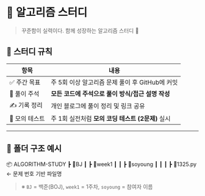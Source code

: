 # 🧠 알고리즘 스터디

> 꾸준함이 실력이다. 함께 성장하는 알고리즘 스터디 💪

## 📌 스터디 규칙

| 항목 | 내용 |
|------|------|
| ✅ 주간 목표 | 주 5회 이상 알고리즘 문제 풀이 후 GitHub에 커밋 |
| 💬 풀이 주석 | **모든 코드에 주석으로 풀이 방식/접근 설명 작성** |
| ✍️ 기록 정리 | 개인 블로그에 풀이 정리 및 링크 공유 |
| 🧪 모의 테스트 | 주 1회 실전처럼 **모의 코딩 테스트 (2문제)** 실시 |

---

## 📂 폴더 구조 예시

📦 ALGORITHM-STUDY
┣ 📂BJ
┃ ┣ 📂week1
┃ ┃ ┣ 📂soyoung
┃ ┃ ┃ ┣ 📜1325.py ← 문제 번호 기반 파일명

> ※ `BJ` = 백준(BOJ), `week1` = 1주차, `soyoung` = 참여자 이름
